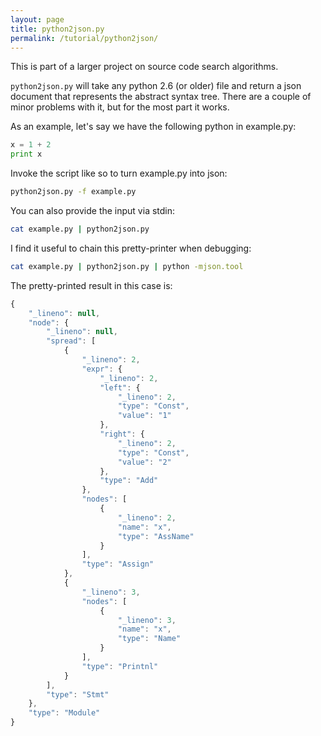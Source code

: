 ```yaml
---
layout: page
title: python2json.py
permalink: /tutorial/python2json/
---
```


This is part of a larger project on source code search algorithms.

`python2json.py` will take any python 2.6 (or older) file and return a json document that represents the
abstract syntax tree.
There are a couple of minor problems with it, but for the most part it works.

As an example, let's say we have the following python in
example.py:

```python
x = 1 + 2
print x
```

Invoke the script like so to turn example.py into json:

```bash
python2json.py -f example.py
```

You can also provide the input via stdin:

```bash
cat example.py | python2json.py
```

I find it useful to chain this pretty-printer when debugging:

```bash
cat example.py | python2json.py | python -mjson.tool
```

The pretty-printed result in this case is:

```javascript
{
    "_lineno": null,
    "node": {
        "_lineno": null,
        "spread": [
            {
                "_lineno": 2,
                "expr": {
                    "_lineno": 2,
                    "left": {
                        "_lineno": 2,
                        "type": "Const",
                        "value": "1"
                    },
                    "right": {
                        "_lineno": 2,
                        "type": "Const",
                        "value": "2"
                    },
                    "type": "Add"
                },
                "nodes": [
                    {
                        "_lineno": 2,
                        "name": "x",
                        "type": "AssName"
                    }
                ], 
                "type": "Assign"
            }, 
            {
                "_lineno": 3,
                "nodes": [
                    {
                        "_lineno": 3,
                        "name": "x",
                        "type": "Name"
                    }
                ],
                "type": "Printnl"
            }
        ],
        "type": "Stmt"
    },
    "type": "Module"
}
```
